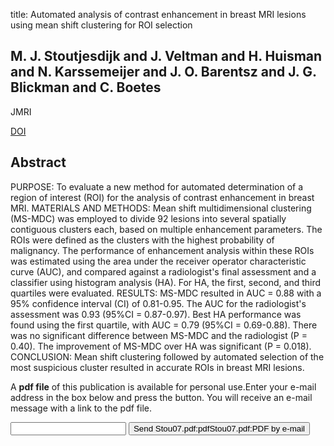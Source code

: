 title: Automated analysis of contrast enhancement in breast MRI lesions using mean shift clustering for ROI selection

## M. J. Stoutjesdijk and J. Veltman and H. Huisman and N. Karssemeijer and J. O. Barentsz and J. G. Blickman and C. Boetes
JMRI

<a href="https://doi.org/10.1002/jmri.21026">DOI</a>

## Abstract
PURPOSE: To evaluate a new method for automated determination of a region of interest (ROI) for the analysis of contrast enhancement in breast MRI. MATERIALS AND METHODS: Mean shift multidimensional clustering (MS-MDC) was employed to divide 92 lesions into several spatially contiguous clusters each, based on multiple enhancement parameters. The ROIs were defined as the clusters with the highest probability of malignancy. The performance of enhancement analysis within these ROIs was estimated using the area under the receiver operator characteristic curve (AUC), and compared against a radiologist's final assessment and a classifier using histogram analysis (HA). For HA, the first, second, and third quartiles were evaluated. RESULTS: MS-MDC resulted in AUC = 0.88 with a 95% confidence interval (CI) of 0.81-0.95. The AUC for the radiologist's assessment was 0.93 (95%CI = 0.87-0.97). Best HA performance was found using the first quartile, with AUC = 0.79 (95%CI = 0.69-0.88). There was no significant difference between MS-MDC and the radiologist (P = 0.40). The improvement of MS-MDC over HA was significant (P = 0.018). CONCLUSION: Mean shift clustering followed by automated selection of the most suspicious cluster resulted in accurate ROIs in breast MRI lesions.

A <b>pdf file</b> of this publication is available for personal use.Enter your e-mail address in the box below and press the button. You will receive an e-mail message with a link to the pdf file.
<form action="sender.php">  <input type="text" name="email">  <input type="submit" value="Send Stou07.pdf:pdfStou07.pdf:PDF by e-mail"></form>